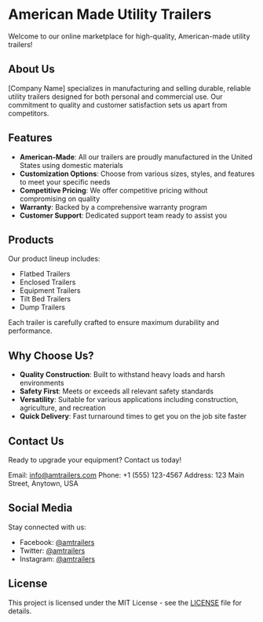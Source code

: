 # American Made Utility Trailers

Welcome to our online marketplace for high-quality, American-made utility trailers!

## About Us 

[Company Name] specializes in manufacturing and selling durable, reliable utility trailers designed for both personal and commercial use. Our commitment to quality and customer satisfaction sets us apart from competitors.

## Features

- **American-Made**: All our trailers are proudly manufactured in the United States using domestic materials
- **Customization Options**: Choose from various sizes, styles, and features to meet your specific needs
- **Competitive Pricing**: We offer competitive pricing without compromising on quality
- **Warranty**: Backed by a comprehensive warranty program
- **Customer Support**: Dedicated support team ready to assist you

## Products

Our product lineup includes:

- Flatbed Trailers
- Enclosed Trailers
- Equipment Trailers
- Tilt Bed Trailers
- Dump Trailers

Each trailer is carefully crafted to ensure maximum durability and performance.

## Why Choose Us?

- **Quality Construction**: Built to withstand heavy loads and harsh environments
- **Safety First**: Meets or exceeds all relevant safety standards
- **Versatility**: Suitable for various applications including construction, agriculture, and recreation
- **Quick Delivery**: Fast turnaround times to get you on the job site faster

## Contact Us

Ready to upgrade your equipment? Contact us today!

Email: [info@amtrailers.com](mailto:info@amtrailers.com)
Phone: +1 (555) 123-4567
Address: 123 Main Street, Anytown, USA

## Social Media

Stay connected with us:

- Facebook: [@amtrailers](https://www.facebook.com/amtrailers/)
- Twitter: [@amtrailers](https://twitter.com/amtrailers)
- Instagram: [@amtrailers](https://instagram.com/amtrailers)

## License

This project is licensed under the MIT License - see the [LICENSE](LICENSE) file for details.
